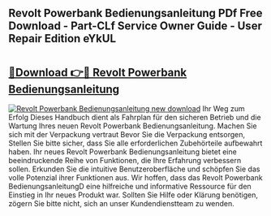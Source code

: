 ## Revolt Powerbank Bedienungsanleitung PDf Free Download - Part-CLf Service Owner Guide - User Repair Edition eYkUL

# <h2><a href="http://df3yvx.blite.top/?on=Revolt+Powerbank+Bedienungsanleitung">🔗Download 👉🔴 Revolt Powerbank Bedienungsanleitung</a></h2>

[![Revolt Powerbank Bedienungsanleitung new download](https://i.imgur.com/lujVjoI.png)](http://df3yvx.blite.top/?on=Revolt+Powerbank+Bedienungsanleitung)
Ihr Weg zum Erfolg Dieses Handbuch dient als Fahrplan für den sicheren Betrieb und die Wartung Ihres neuen Revolt Powerbank Bedienungsanleitung. Machen Sie sich mit der Verpackung vertraut Bevor Sie die Verpackung entsorgen, Stellen Sie bitte sicher, dass Sie alle erforderlichen Zubehörteile aufbewahrt haben. Ihr neues Revolt Powerbank Bedienungsanleitung bietet eine beeindruckende Reihe von Funktionen, die Ihre Erfahrung verbessern sollen. Erkunden Sie die intuitive Benutzeroberfläche und schöpfen Sie das volle Potenzial ihrer Funktionen aus. Wir hoffen, dass das Revolt Powerbank BedienungsanleitungD eine hilfreiche und informative Ressource für den Einstieg in Ihr neues Produkt war. Sollten Sie Hilfe oder Klärung benötigen, zögern Sie bitte nicht, sich an unser Kundendienstteam zu wenden.
